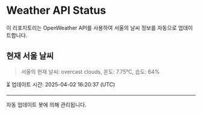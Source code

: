 
# Weather API Status

이 리포지토리는 OpenWeather API를 사용하여 서울의 날씨 정보를 자동으로 업데이트합니다.

## 현재 서울 날씨
> 서울의 현재 날씨: overcast clouds, 온도: 7.75°C, 습도: 64%

⏳ 업데이트 시간: 2025-04-02 16:20:37 (UTC)

---
자동 업데이트 봇에 의해 관리됩니다.
